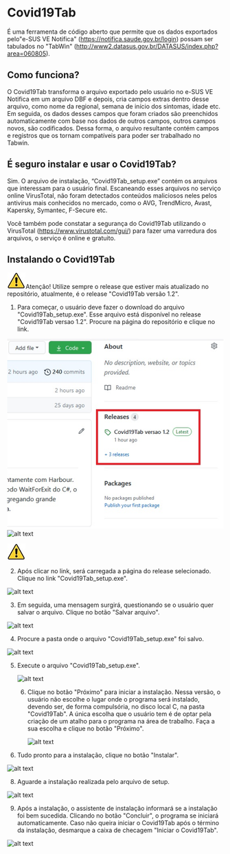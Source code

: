 # **Covid19Tab**
É uma ferramenta de código aberto que permite que os dados exportados pelo"e-SUS VE Notifica" (https://notifica.saude.gov.br/login) possam ser tabulados no "TabWin" (http://www2.datasus.gov.br/DATASUS/index.php?area=060805).

## Como funciona?
O Covid19Tab transforma o arquivo exportado pelo usuário no e-SUS VE Notifica em um arquivo DBF e depois, cria campos extras dentro desse arquivo, como nome da regional, semana de início dos sintomas, idade etc. Em seguida, os dados desses campos que foram criados são preenchidos automaticamente com base nos dados de outros campos, outros campos novos, são codificados. Dessa forma, o arquivo resultante contém campos e registros que os tornam compatíveis para poder ser trabalhado no Tabwin.

## **É seguro instalar e usar o Covid19Tab?**

Sim. O arquivo de instalação, “Covid19Tab_setup.exe” contém os arquivos que interessam para o usuário final. Escaneando esses arquivos no serviço online VirusTotal, não foram detectados conteúdos maliciosos neles pelos antivírus mais conhecidos no mercado, como o AVG, TrendMicro, Avast, Kapersky, Symantec, F-Secure etc.

Você também pode constatar a segurança do Covid19Tab utilizando o VirusTotal (https://www.virustotal.com/gui/) para fazer uma varredura dos arquivos, o serviço é online e gratuito.

## Instalando o Covid19Tab

![alt text](https://github.com/csis2/Covid19Tab/blob/master/img/warning.jpg)Atenção!  Utilize sempre o release que estiver mais atualizado no repositório, atualmente, é o release "Covid19Tab versão 1.2".

1. Para começar, o usuário deve fazer o download do arquivo "Covid19Tab_setup.exe". Esse arquivo está disponível no release "Covid19Tab versao 1.2". Procure na página do repositório e clique no link.

![alt text](https://github.com/csis2/Covid19Tab/blob/1.2/img/image1.jpg)
![alt text](https://github.com/csis2/Covid19Tab/blob/1.2/Covid19Tab/img/image01.jpg)

![alt text](https://github.com/csis2/Covid19Tab/blob/master/img/warning.jpg)


2. Após clicar no link, será carregada a página do release selecionado. Clique no link "Covid19Tab_setup.exe".

![alt text](C:\Users\Flavio\Desktop\readme\1.2\img2.bmp)

3. Em seguida, uma mensagem surgirá, questionando se o usuário quer salvar o arquivo. Clique no botão "Salvar arquivo".

![alt text](C:\Users\Flavio\Desktop\readme\1.2\img3.bmp)

4. Procure a pasta onde o arquivo "Covid19Tab_setup.exe" foi salvo.

![alt text](C:\Users\Flavio\Desktop\readme\1.2\img4.bmp)

5. Execute o arquivo "Covid19Tab_setup.exe".

   ![alt text](C:\Users\Flavio\Desktop\readme\1.2\img5.bmp)

   6. Clique no botão "Próximo" para iniciar a instalação. Nessa versão, o usuário não escolhe o lugar onde o programa será instalado, devendo ser, de forma compulsória, no disco local C, na pasta "Covid19Tab". A única escolha que o usuário tem é de optar pela criação de um atalho para o programa na área de trabalho. Faça a sua escolha e clique no botão "Próximo".

      ![alt text](C:\Users\Flavio\Desktop\readme\1.2\img6.bmp)

7. Tudo pronto para a instalação, clique no botão "Instalar".

![alt text](C:\Users\Flavio\Desktop\readme\1.2\img7.bmp)

8. Aguarde a instalação realizada pelo arquivo de setup.

![alt text](C:\Users\Flavio\Desktop\readme\1.2\img8.bmp)

9. Após a instalação, o assistente de instalação informará se a instalação foi bem sucedida. Clicando no botão "Concluir", o programa se iniciará automaticamente. Caso não queira iniciar o Covid19Tab após o término da instalação, desmarque a caixa de checagem "Iniciar o Covid19Tab".

![alt text](C:\Users\Flavio\Desktop\readme\1.2\img9.bmp)


